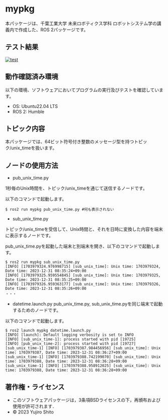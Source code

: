 # mypkg
本パッケージは、千葉工業大学 未来ロボティクス学科 ロボットシステム学の講義内で作成した、ROS 2パッケージです。

## テスト結果
[![test](https://github.com/Yujiro-13/mypkg/actions/workflows/test.yml/badge.svg)](https://github.com/Yujiro-13/mypkg/actions/workflows/test.yml)

## 動作確認済み環境
以下の環境、ソフトウェアにおいてプログラムの実行及びテストを確認しています。
- OS: Ubuntu22.04 LTS
- ROS 2: Humble

## トピック内容
本パッケージでは、64ビット符号付き整数のメッセージ型を持つトピック/unix_timeを扱います。

## ノードの使用方法
- pub_unix_time.py

1秒毎のUnix時間を、トピック/unix_timeを通じて送信するノードです。

以下のコマンドで起動します。
```
$ ros2 run mypkg pub_unix_time.py #何も表示されない
```

- sub_unix_time.py

トピック/unix_timeを受信して、Unix時間と、それを日時に変換した内容を端末に表示するノードです。

pub_unix_time.pyを起動した端末と別端末を開き、以下のコマンドで起動します。
```
$ ros2 run mypkg sub_unix_time.py
[INFO] [1703979324.976998715] [sub_unix_time]: Unix time: 1703979324, Date time: 2023-12-31 08:35:24+09:00
[INFO] [1703979325.959554845] [sub_unix_time]: Unix time: 1703979325, Date time: 2023-12-31 08:35:25+09:00
[INFO] [1703979326.959363177] [sub_unix_time]: Unix time: 1703979326, Date time: 2023-12-31 08:35:26+09:00
・・・
```

- datetime.launch.py
pub_unix_time.py, sub_unix_time.pyを同じ端末で起動するためのノードです。

以下のコマンドで起動します。 
```
$ ros2 launch mypkg datetime.launch.py
[INFO] [launch]: Default logging verbosity is set to INFO
[INFO] [sub_unix_time-1]: process started with pid [19725]
[INFO] [pub_unix_time-2]: process started with pid [19727]
[sub_unix_time-1] [INFO] [1703979387.984456956] [sub_unix_time]: Unix time: 1703979387, Date time: 2023-12-31 08:36:27+09:00
[sub_unix_time-1] [INFO] [1703979388.742199070] [sub_unix_time]: Unix time: 1703979388, Date time: 2023-12-31 08:36:28+09:00
[sub_unix_time-1] [INFO] [1703979388.958912025] [sub_unix_time]: Unix time: 1703979388, Date time: 2023-12-31 08:36:28+09:00
```

## 著作権・ライセンス
- このソフトウェアパッケージは，3条項BSDライセンスの下，再頒布および使用が許可されます．
- © 2023 Yujiro Shito
